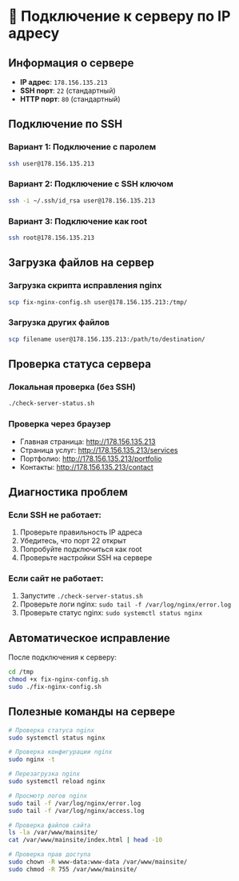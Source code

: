 # 🔗 Подключение к серверу по IP адресу

## Информация о сервере
- **IP адрес**: `178.156.135.213`
- **SSH порт**: `22` (стандартный)
- **HTTP порт**: `80` (стандартный)

## Подключение по SSH

### Вариант 1: Подключение с паролем
```bash
ssh user@178.156.135.213
```

### Вариант 2: Подключение с SSH ключом
```bash
ssh -i ~/.ssh/id_rsa user@178.156.135.213
```

### Вариант 3: Подключение как root
```bash
ssh root@178.156.135.213
```

## Загрузка файлов на сервер

### Загрузка скрипта исправления nginx
```bash
scp fix-nginx-config.sh user@178.156.135.213:/tmp/
```

### Загрузка других файлов
```bash
scp filename user@178.156.135.213:/path/to/destination/
```

## Проверка статуса сервера

### Локальная проверка (без SSH)
```bash
./check-server-status.sh
```

### Проверка через браузер
- Главная страница: http://178.156.135.213
- Страница услуг: http://178.156.135.213/services
- Портфолио: http://178.156.135.213/portfolio
- Контакты: http://178.156.135.213/contact

## Диагностика проблем

### Если SSH не работает:
1. Проверьте правильность IP адреса
2. Убедитесь, что порт 22 открыт
3. Попробуйте подключиться как root
4. Проверьте настройки SSH на сервере

### Если сайт не работает:
1. Запустите `./check-server-status.sh`
2. Проверьте логи nginx: `sudo tail -f /var/log/nginx/error.log`
3. Проверьте статус nginx: `sudo systemctl status nginx`

## Автоматическое исправление

После подключения к серверу:
```bash
cd /tmp
chmod +x fix-nginx-config.sh
sudo ./fix-nginx-config.sh
```

## Полезные команды на сервере

```bash
# Проверка статуса nginx
sudo systemctl status nginx

# Проверка конфигурации nginx
sudo nginx -t

# Перезагрузка nginx
sudo systemctl reload nginx

# Просмотр логов nginx
sudo tail -f /var/log/nginx/error.log
sudo tail -f /var/log/nginx/access.log

# Проверка файлов сайта
ls -la /var/www/mainsite/
cat /var/www/mainsite/index.html | head -10

# Проверка прав доступа
sudo chown -R www-data:www-data /var/www/mainsite/
sudo chmod -R 755 /var/www/mainsite/
```
